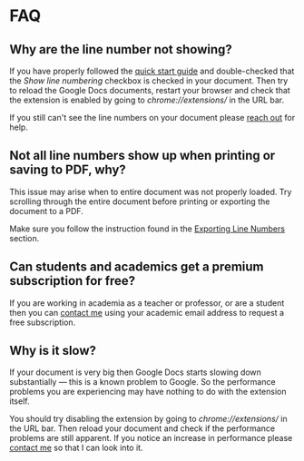 # FAQ

## Why are the line number not showing?

If you have properly followed the [quick start guide](quickstart.md) and double-checked that the _Show line numbering_ checkbox is checked in your document. Then try to reload the Google Docs documents, restart your browser and check that the extension is enabled by going to _chrome://extensions/_ in the URL bar.

If you still can't see the line numbers on your document please [reach out](https://linenumbers.app/contact) for help.

## Not all line numbers show up when printing or saving to PDF, why?

This issue may arise when to entire document was not properly loaded. Try scrolling through the entire document before printing or exporting the document to a PDF.

Make sure you follow the instruction found in the [Exporting Line Numbers](export.md) section.

## Can students and academics get a premium subscription for free?

If you are working in academia as a teacher or professor, or are a student then you can [contact me](https://linenumbers.app/contact) using your academic email address to request a free subscription.

## Why is it slow?

If your document is very big then Google Docs starts slowing down substantially — this is a known problem to Google. So the performance problems you are experiencing may have nothing to do with the extension itself.

You should try disabling the extension by going to _chrome://extensions/_ in the URL bar. Then reload your document and check if the performance problems are still apparent. If you notice an increase in performance please [contact me]() so that I can look into it.

